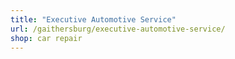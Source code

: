 ```yaml
---
title: "Executive Automotive Service"
url: /gaithersburg/executive-automotive-service/
shop: car repair
---
```

